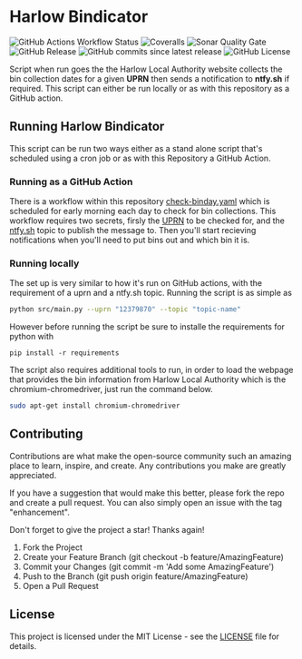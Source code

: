 # Harlow Bindicator

![GitHub Actions Workflow Status](https://img.shields.io/github/actions/workflow/status/joe-mccarthy/harlow-bindicator/build-test.yml?cacheSeconds=1)
![Coveralls](https://img.shields.io/coverallsCoverage/github/joe-mccarthy/harlow-bindicator?cacheSeconds=1)
![Sonar Quality Gate](https://img.shields.io/sonar/quality_gate/joe-mccarthy_harlow-bindicator?server=https%3A%2F%2Fsonarcloud.io&cacheSeconds=1)
![GitHub Release](https://img.shields.io/github/v/release/joe-mccarthy/harlow-bindicator?sort=semver&cacheSeconds=1)
![GitHub commits since latest release](https://img.shields.io/github/commits-since/joe-mccarthy/harlow-bindicator/latest?cacheSeconds=1)
![GitHub License](https://img.shields.io/github/license/joe-mccarthy/harlow-bindicator?cacheSeconds=1)

Script when run goes the the Harlow Local Authority website collects the bin collection dates for a given __UPRN__ then sends a notification to __ntfy.sh__ if required. This script can either be run locally or as with this repository as a GitHub action.

## Running Harlow Bindicator

This script can be run two ways either as a stand alone script that's scheduled using a cron job or as with this Repository a GitHub Action.

### Running as a GitHub Action

There is a workflow within this repository [check-binday.yaml](.github/workflows/check-binday.yml) which is scheduled for early morning each day to check for bin collections. This workflow requires two secrets, firsly the [UPRN](https://www.findmyaddress.co.uk/search) to be checked for, and the [ntfy.sh](https://ntfy.sh/) topic to publish the message to. Then you'll start recieving notifications when you'll need to put bins out and which bin it is.

### Running locally

The set up is very similar to how it's run on GitHub actions, with the requirement of a uprn and a ntfy.sh topic. Running the script is as simple as 

```bash
python src/main.py --uprn "12379870" --topic "topic-name"
```

However before running the script be sure to installe the requirements for python with 

```
pip install -r requirements
```

The script also requires additional tools to run, in order to load the webpage that provides the bin information from Harlow Local Authority which is the chromium-chromedriver, just run the command below.

```bash
sudo apt-get install chromium-chromedriver
```

## Contributing

Contributions are what make the open-source community such an amazing place to learn, inspire, and create. Any contributions you make are greatly appreciated.

If you have a suggestion that would make this better, please fork the repo and create a pull request. You can also simply open an issue with the tag "enhancement".

Don't forget to give the project a star! Thanks again!

1. Fork the Project
1. Create your Feature Branch (git checkout -b feature/AmazingFeature)
1. Commit your Changes (git commit -m 'Add some AmazingFeature')
1. Push to the Branch (git push origin feature/AmazingFeature)
1. Open a Pull Request

## License

This project is licensed under the MIT License - see the [LICENSE](LICENSE) file for details.
